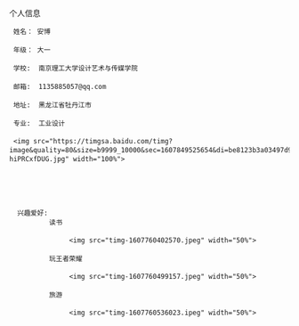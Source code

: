 
个人信息
      
     姓名： 安博

     年级： 大一

     学校:  南京理工大学设计艺术与传媒学院

     邮箱:  1135885057@qq.com

     地址:  黑龙江省牡丹江市

     专业:  工业设计

     <img src="https://timgsa.baidu.com/timg?image&quality=80&size=b9999_10000&sec=1607849525654&di=be8123b3a03497d9741618319c201cdc&imgtype=0&src=http%3A%2F%2Fimage.biaobaiju.com%2Fuploads%2F20190825%2F16%2F1566720392-hiPRCxfDUG.jpg" width="100%">
  

    

 
      兴趣爱好:
              读书
              
                   <img src="timg-1607760402570.jpeg" width="50%"> 
            
              玩王者荣耀
     
                   <img src="timg-1607760499157.jpeg" width="50%"> 
              
              旅游
     
                   <img src="timg-1607760536023.ipeg" width="50%">
     
     


     



              

                                                                     
     
             


                                                                     
     
